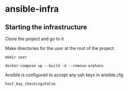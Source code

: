 # ansible-infra

## Starting the infrastructure

Clone the project and go to it

Make directories for the user at the root of the project:
```
mkdir user
```

```
docker-compose up --build -d --remove-orphans
```

Ansible is configured to accept any ssh keys in ansible.cfg

```
host_key_checking=False
```